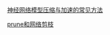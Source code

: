 [神经网络模型压缩与加速的常见方法](https://blog.csdn.net/LiJiancheng0614/article/details/79478792?utm_source=blogxgwz1)


[prune和网络剪枝](https://blog.csdn.net/SIGAI_CSDN/article/details/80803956?utm_source=blogxgwz8)


